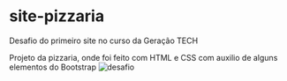 # site-pizzaria
Desafio do primeiro site no curso da Geração TECH


Projeto da pizzaria, onde foi feito com HTML e CSS com auxilio de alguns elementos do Bootstrap
![desafio](https://github.com/user-attachments/assets/eb411eb1-c5d4-4f9a-bf1b-20ecd695b6db)

